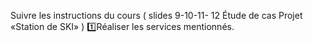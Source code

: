 Suivre les instructions du cours ( slides 9-10-11- 12 Étude de cas Projet «Station de SKI» )
1️⃣Réaliser les services mentionnés.
